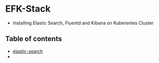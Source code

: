 # EFK-Stack

- Installing Elastic Search, Fluentd and Kibana on Kuberentes Cluster

## Table of contents

- [elastic-search](./elastic-search/README.md)
- 
